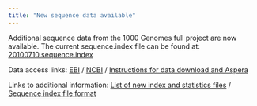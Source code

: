 ```yaml
---
title: "New sequence data available"
---
```

                    
Additional sequence data from the 1000 Genomes full project are now available. The current sequence.index file can be found at: [20100710.sequence.index](ftp://ftp.1000genomes.ebi.ac.uk/vol1/ftp/sequence_indices/20100710.sequence.index)

Data access links: [EBI](ftp://ftp.1000genomes.ebi.ac.uk/vol1/ftp/data) / [NCBI](ftp://ftp-trace.ncbi.nih.gov/1000genomes/ftp/) / [Instructions for data download and Aspera](/data)

Links to additional information: [List of new index and statistics files](ftp://ftp.1000genomes.ebi.ac.uk/vol1/ftp/changelog_details/changelog_details_20100712_new_index) / [Sequence index file format](ftp://ftp.1000genomes.ebi.ac.uk/vol1/ftp/README.sequence_data)
